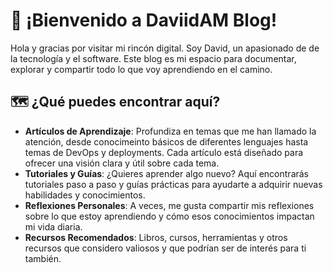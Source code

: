 # 👋 ¡Bienvenido a DaviidAM Blog!

Hola y gracias por visitar mi rincón digital. Soy David, un apasionado de de la tecnología y el software. Este blog es mi espacio para documentar, explorar y compartir todo lo que voy aprendiendo en el camino.

## 🗺️ ¿Qué puedes encontrar aquí?

* **Artículos de Aprendizaje**: Profundiza en temas que me han llamado la atención, desde conocimeinto básicos de diferentes lenguajes hasta temas de DevOps y deployments. Cada artículo está diseñado para ofrecer una visión clara y útil sobre cada tema.
* **Tutoriales y Guías**: ¿Quieres aprender algo nuevo? Aquí encontrarás tutoriales paso a paso y guías prácticas para ayudarte a adquirir nuevas habilidades y conocimientos.
* **Reflexiones Personales**: A veces, me gusta compartir mis reflexiones sobre lo que estoy aprendiendo y cómo esos conocimientos impactan mi vida diaria.
* **Recursos Recomendados**: Libros, cursos, herramientas y otros recursos que considero valiosos y que podrían ser de interés para ti también.
